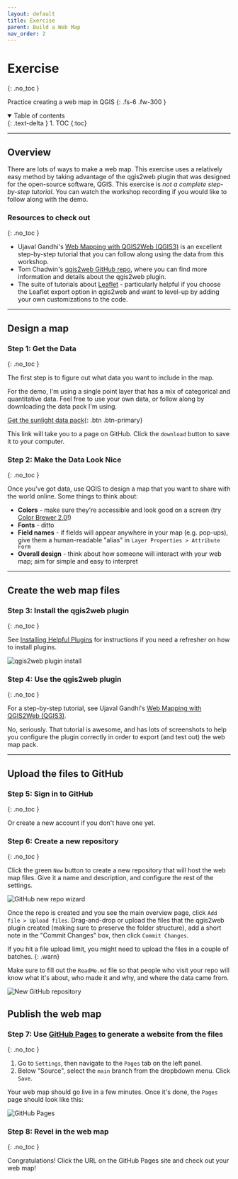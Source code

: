```yaml
---
layout: default
title: Exercise
parent: Build a Web Map
nav_order: 2
---
```


# Exercise
{: .no_toc }

Practice creating a web map in QGIS
{: .fs-6 .fw-300 }

<details open markdown="block">
  <summary>
    Table of contents
  </summary>
  {: .text-delta }
1. TOC
{:toc}
</details>

---

## Overview

There are lots of ways to make a web map. This exercise uses a relatively easy method by taking advantage of the  qgis2web plugin that was designed for the open-source software, QGIS. This exercise is *not a complete step-by-step tutorial*. You can watch the workshop recording if you would like to follow along with the demo.

### Resources to check out
{: .no_toc }

* Ujaval Gandhi's [Web Mapping with QGIS2Web (QGIS3)](https://www.qgistutorials.com/en/docs/3/web_mapping_with_qgis2web.html) is an excellent step-by-step tutorial that you can follow along using the data from this workshop.
* Tom Chadwin's [qgis2web GitHub repo](https://github.com/tomchadwin/qgis2web), where you can find more information and details about the qgis2web plugin.
* The suite of tutorials about [Leaflet](https://leafletjs.com) - particularly helpful if you choose the Leaflet export option in qgis2web and want to level-up by adding your own customizations to the code.

---
## Design a map

### Step 1: Get the Data
{: .no_toc }

The first step is to figure out what data you want to include in the map.

For the demo, I'm using a single point layer that has a mix of categorical and quantitative data. Feel free to use your own data, or follow along by downloading the data pack I'm using.

[Get the sunlight data pack](https://github.com/umass-gis/workshops/blob/main/content/web-map/data/sunlight_data_pack.zip){: .btn .btn-primary}

This link will take you to a page on GitHub. Click the `download` button to save it to your computer.

### Step 2: Make the Data Look Nice
{: .no_toc }

Once you've got data, use QGIS to design a map that you want to share with the world online. Some things to think about:
* **Colors** - make sure they're accessible and look good on a screen (try [Color Brewer 2.0](https://colorbrewer2.org)!)
* **Fonts** - ditto
* **Field names** - if fields will appear anywhere in your map (e.g. pop-ups), give them a human-readable "alias" in `Layer Properties > Attribute Form`
* **Overall design** - think about how someone will interact with your web map; aim for simple and easy to interpret

---
## Create the web map files

### Step 3: Install the qgis2web plugin
{: .no_toc }

See [Installing Helpful Plugins](https://umass-gis.github.io/workshops/content/basics-qgis/getting-started.html#install-helpful-plugins) for instructions if you need a refresher on how to install plugins.

![qgis2web plugin install](media/qgis2web.png "QGIS plugins panel, searching for the qgis2web plugin")

### Step 4: Use the qgis2web plugin
{: .no_toc }

For a step-by-step tutorial, see Ujaval Gandhi's [Web Mapping with QGIS2Web (QGIS3)](https://www.qgistutorials.com/en/docs/3/web_mapping_with_qgis2web.html).

No, seriously. That tutorial is awesome, and has lots of screenshots to help you configure the plugin correctly in order to export (and test out) the web map pack.

---
## Upload the files to GitHub

### Step 5: Sign in to GitHub
{: .no_toc }

Or create a new account if you don't have one yet.

### Step 6: Create a new repository
{: .no_toc }

Click the green `New` button to create a new repository that will host the web map files. Give it a name and description, and configure the rest of the settings.

![GitHub new repo wizard](media/github-create-new-repo.png "Creating a new GitHub repository")

Once the repo is created and you see the main overview page, click `Add file > Upload files`. Drag-and-drop or upload the files that the qgis2web plugin created (making sure to preserve the folder structure), add a short note in the "Commit Changes" box, then click `Commit Changes`.

If you hit a file upload limit, you might need to upload the files in a couple of batches.
{: .warn}

Make sure to fill out the `ReadMe.md` file so that people who visit your repo will know what it's about, who made it and why, and where the data came from.

![New GitHub repository](media/github-repo-with-content.png "New GitHub repository with files uploaded and a ReadMe partially filled out")

## Publish the web map

### Step 7: Use [GitHub Pages](https://pages.github.com) to generate a website from the files
{: .no_toc }

1. Go to `Settings`, then navigate to the `Pages` tab on the left panel.
1. Below "Source", select the `main` branch from the dropbdown menu. Click `Save`.

Your web map should go live in a few minutes. Once it's done, the `Pages` page should look like this:

![GitHub Pages](media/github-pages-done.png "Pages menu in a GitHub repository")

### Step 8: Revel in the web map
{: .no_toc }

Congratulations! Click the URL on the GitHub Pages site and check out your web map!
